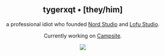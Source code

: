 <div align="center">
  <h2>
    tygerxqt • [they/him]
  </h2>
  a professional idiot who founded 
  <a href="https://nordstud.io" target="_blank">Nord Studio</a>
  and
  <a href="https://lofu.studio" target="_blank">Lofu Studio</a>.
  
  Currently working on 
  <a href="https://github.com/campsite-app" target="_blank">Campsite</a>.
  
  <p align="center">
    <a href="https://skillicons.dev">
      <img src='https://skillicons.dev/icons?i=ts,js,html,css,prisma,react,next,md,tailwind,tauri' />
    </a>
  </p>
</div>

